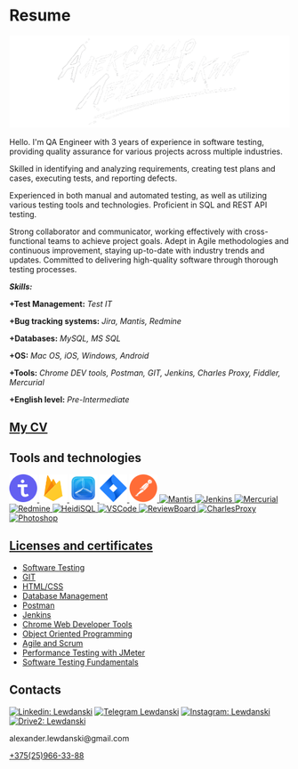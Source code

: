 # Resume

<div align="center">

![GIF](https://github.com/Lewdanski/Lewdanski/blob/main/github.png?raw=true)
  
</div>


  Hello. I'm QA Engineer with 3 years of experience in software testing, providing quality assurance for various projects across multiple industries.
  
  Skilled in identifying and analyzing requirements, creating test plans and cases, executing tests, and reporting defects.
  
  Experienced in both manual and automated testing, as well as utilizing various testing tools and technologies. Proficient in SQL and REST API testing.
  
  Strong collaborator and communicator, working effectively with cross-functional teams to achieve project goals. Adept in Agile methodologies and continuous improvement, staying up-to-date with industry trends and updates. Committed to delivering high-quality software through thorough testing processes.




  <b><i>Skills:</b></i>

<b>+Test Management:</b> <i>Test IT</i>

<b>+Bug tracking systems:</b> <i>Jira, Mantis, Redmine</i>

<b>+Databases:</b> <i>MySQL, MS SQL</i>

<b>+OS:</b> <i>Mac OS, iOS, Windows, Android</i>

<b>+Tools:</b> <i>Chrome DEV tools, Postman, GIT, Jenkins, Charles Proxy, Fiddler, Mercurial</i>

<b>+English level:</b> <i>Pre-Intermediate</i>




## [My CV](https://www.linkedin.com/in/alexander-lewdanski/)

<!--

## Портфолио 
- Тестовая документация
  -  [Чек-листы](https://github.com/Lewdanski/Lewdanski/tree/main/checklist)
  -  [Тест-кейсы](https://github.com/Lewdanski/Lewdanski/tree/main/testcases)
  -  [Баг-репорты](https://github.com/Lewdanski/Lewdanski/tree/main/bug_report)
- Коллекция в Postman 
  -  [SKZ](https://github.com/Lewdanski/Lewdanski/tree/main/SKZ/postman_request)
- SQL-запросы 
  -  [SKZ](https://github.com/Lewdanski/Lewdanski/tree/main/SKZ/sql_request)
  -  [Delay](https://github.com/Lewdanski/Lewdanski/tree/main/Delay/sql_request)
  
-->

## Tools and technologies


<p align="left">
<a href="https://testit.software/">
<img src="https://github.com/qajenna/qajenna/blob/main/icons/TestIT.png" alt="TestIT" width="50" height="50" />
</a>
<a href="https://firebase.google.com/">
<img src="https://github.com/qajenna/qajenna/blob/main/icons/Firebase.png" alt="Firebase" width="50" height="50" /> 
</a>
<a href="https://developer.apple.com/testflight/">
<img src="https://github.com/qajenna/qajenna/blob/main/icons/Testflight.png" alt="Testflight" width="50" height="50" />
</a> 
<a href="https://www.atlassian.com/software/jira">
<img src="https://github.com/qajenna/qajenna/blob/main/icons/Jira.png" alt="Jira" width="50" height="50" />
</a>
<a href="https://www.postman.com/">
<img src="https://github.com/qajenna/qajenna/blob/main/icons/Postman.png" alt="Postman" width="50" height="50" />
</a>
<a href="https://www.mantisbt.org/">
<img src="https://terracloudx.com/wp-content/uploads/2020/06/icono-mantis.png" alt="Mantis" width="50" height="50" />
</a>
<a href="https://www.jenkins.io/">
<img src="https://get.jenkins.io/art/jenkins-logo/logo.svg" alt="Jenkins" width="50" height="50" />
</a>
<a href="https://www.mercurial-scm.org/">
<img src="https://cdn.icon-icons.com/icons2/2107/PNG/512/file_type_mercurial_icon_130392.png" alt="Mercurial" width="50" height="50" />
</a>
<a href="https://www.redmine.org/">
<img src="https://avatars.githubusercontent.com/u/93662?s=280&v=4" alt="Redmine" width="50" height="50" />
</a>
<a href="https://www.heidisql.com/">
<img src="https://upload.wikimedia.org/wikipedia/commons/3/32/HeidiSQL_logo_image.png" alt="HeidiSQL" width="50" height="50" />
</a>
<a href="https://code.visualstudio.com/">
<img src="https://upload.wikimedia.org/wikipedia/commons/thumb/9/9a/Visual_Studio_Code_1.35_icon.svg/1200px-Visual_Studio_Code_1.35_icon.svg.png" alt="VSCode" width="50" height="50" />
</a>
<a href="https://www.reviewboard.org/">
<img src="https://www.reviewboard.org/static/rbsite/images/splash-logo.4e5675b3210a.png" alt="ReviewBoard" width="50" height="50" />
</a>
<a href="https://www.charlesproxy.com/">
<img src="https://user-images.githubusercontent.com/15472/41327135-e4bf090c-6eca-11e8-9b76-032e8e2b0707.png" alt="CharlesProxy" width="50" height="50" />
</a>
<a href="https://www.adobe.com/products/photoshop.html">
<img src="https://upload.wikimedia.org/wikipedia/commons/thumb/a/af/Adobe_Photoshop_CC_icon.svg/640px-Adobe_Photoshop_CC_icon.svg.png" alt="Photoshop" width="50" height="50" />
</a>   
</p>


## [Licenses and certificates](https://github.com/Lewdanski/Lewdanski/tree/main/certificates)


  -  [Software Testing](https://gb.ru/certificates/904494.en)
  -  [GIT](https://gb.ru/certificates/742160.en)
  -  [HTML/CSS](https://geekbrains.ru/certificates/742356.en)
  -  [Database Management](https://gb.ru/certificates/742176.en)
  -  [Postman](https://www.linkedin.com/learning/certificates/ce85f2fc33595df70ce8e4a5855b8508d8268a66f08140540f04dd96ef641cc6?lipi=urn%3Ali%3Apage%3Ad_flagship3_profile_view_base%3B%2B%2FsH0SRpQcqv77BCyedOPQ%3D%3D)
  -  [Jenkins](https://www.linkedin.com/learning/certificates/991876d1e7a9b89f41ea26dd14518580f028ca7cec6b61e8e3682ff0435cb72b?lipi=urn%3Ali%3Apage%3Ad_flagship3_profile_view_base_certifications_details%3BNlKoddECTJeJ8CnvdeJvEw%3D%3D)
  -  [Chrome Web Developer Tools](https://www.linkedin.com/learning/certificates/904f10ad3525d07a75d4650dd52ff8d82b46d5072008caa823b93135d30892b5?lipi=urn%3Ali%3Apage%3Ad_flagship3_profile_view_base_certifications_details%3BeMPYhcW%2BQZybUrD7oYSP0w%3D%3D)
  -  [Object Oriented Programming](https://gb.ru/certificates/606488.en)
  -  [Agile and Scrum](https://coursera.org/share/1d4a8fe1916f84da2b0453d54618bdc3)
  -  [Performance Testing with JMeter](https://coursera.org/share/4e5cccf8bda89d863d7d0b46bc521994)
  -  [Software Testing Fundamentals](https://test-planet.by/uchebniy-centr/database-alumni/?prowp_nonce_field=6d1a4c76fd&_wp_http_referer=%2Fakademiya%2Fdatabase-alumni%2F&family=%D0%9B%D0%B5%D0%B2%D0%B4%D0%B0%D0%BD%D1%81%D0%BA%D0%B8%D0%B9&number=2736&submitted=true)


## Contacts

[![Linkedin: Lewdanski](https://img.shields.io/badge/-LinkedIn-0e76a8?style=flat-square&logo=Linkedin&logoColor=white)](https://linkedin.com/in/alexander-lewdanski)
[![Telegram Lewdanski](https://img.shields.io/badge/-Telegram-0088cc?style=flat-square&logo=Telegram&logoColor=white)](https://t.me/Lewdanski)
[![Instagram: Lewdanski](https://img.shields.io/badge/-Instagram-e4405f?style=flat-square&logo=Instagram&logoColor=white)](https://www.instagram.com/alexander.lewdanski/)
[![Drive2: Lewdanski](https://img.shields.io/badge/-DRIVE2-red?style=flat-square&logo=audi&logoColor=white)](https://www.drive2.ru/users/lewdanski)
<p align="left">alexander.lewdanski@gmail.com</p>

<p align="left"><a href="tel:+375259663388">+375(25)966-33-88</a></p>

